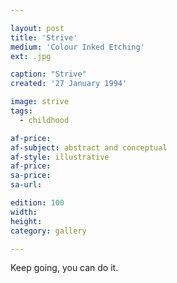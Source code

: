 ```yaml
---

layout: post
title: 'Strive'
medium: 'Colour Inked Etching'
ext: .jpg

caption: "Strive"
created: '27 January 1994'

image: strive
tags:
  - childhood

af-price:
af-subject: abstract and conceptual
af-style: illustrative
af-price:
sa-price:
sa-url:

edition: 100
width:
height:
category: gallery

---
```

Keep going, you can do it.
